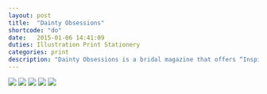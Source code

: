 ```yaml
---
layout: post
title:  "Dainty Obsessions"
shortcode: "do"
date:   2015-01-06 14:41:09
duties: Illustration Print Stationery
categories: print
description: "Dainty Obsessions is a bridal magazine that offers “Inspiration for the Midwestern Bride” serving South Dakota, North Dakota, Iowa,  and Nebraska with inspiring vendors, real weddings, and advice from brides in the region. I was brought in to design stationery for a “boho in the woods” themed styled shoot. Using watercolors and delicate illustrations, I incorporated elements that were going to be used on the shoot as well as colors that create a friendly yet elegant invitation. Included in the invitation are wild flower seed confetti hearts, which friends can plant in anticipation of the beautiful ceremony in the woods."
---
```


<img  src="assets/images/projects/do/1.jpg" />
<img  src="assets/images/projects/do/2.jpg" />
<img  src="assets/images/projects/do/3.jpg" />
<img  src="assets/images/projects/do/4.jpg" />
<img  src="assets/images/projects/do/5.jpg" />
